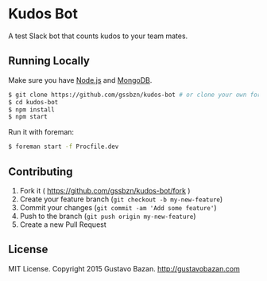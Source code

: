# Kudos Bot

A test Slack bot that counts kudos to your team mates.

## Running Locally

Make sure you have [Node.js](http://nodejs.org/) and [MongoDB](https://www.mongodb.org/).

```sh
$ git clone https://github.com/gssbzn/kudos-bot # or clone your own fork
$ cd kudos-bot
$ npm install
$ npm start
```

Run it with foreman:

```sh
$ foreman start -f Procfile.dev
```

## Contributing

1. Fork it ( https://github.com/gssbzn/kudos-bot/fork )
2. Create your feature branch (`git checkout -b my-new-feature`)
3. Commit your changes (`git commit -am 'Add some feature'`)
4. Push to the branch (`git push origin my-new-feature`)
5. Create a new Pull Request

## License

MIT License. Copyright 2015 Gustavo Bazan. http://gustavobazan.com
